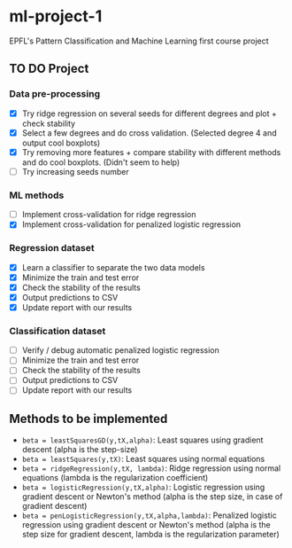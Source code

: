 ml-project-1
============

EPFL's Pattern Classification and Machine Learning first course project

## TO DO Project

### Data pre-processing

- [X] Try ridge regression on several seeds for different degrees and plot + check stability
- [X] Select a few degrees and do cross validation. (Selected degree 4 and output cool boxplots)
- [X] Try removing more features + compare stability with different methods and do cool boxplots. (Didn't seem to help)
- [ ] Try increasing seeds number

### ML methods
- [ ] Implement cross-validation for ridge regression
- [X] Implement cross-validation for penalized logistic regression

### Regression dataset
- [X] Learn a classifier to separate the two data models
- [X] Minimize the train and test error
- [X] Check the stability of the results
- [X] Output predictions to CSV
- [X] Update report with our results

### Classification dataset
- [ ] Verify / debug automatic penalized logistic regression
- [ ] Minimize the train and test error
- [ ] Check the stability of the results
- [ ] Output predictions to CSV
- [ ] Update report with our results

## Methods to be implemented

- `beta = leastSquaresGD(y,tX,alpha)`: Least squares using gradient descent (alpha is the step-size)
- `beta = leastSquares(y,tX)`: Least squares using normal equations
- `beta = ridgeRegression(y,tX, lambda)`: Ridge regression using normal equations (lambda is the regularization coefficient)
- `beta = logisticRegression(y,tX,alpha)`: Logistic regression using gradient descent or Newton's method (alpha is the step size, in case of gradient descent)
- `beta = penLogisticRegression(y,tX,alpha,lambda)`: Penalized logistic regression using gradient descent or Newton's method (alpha is the step size for gradient descent, lambda is the regularization parameter)
